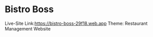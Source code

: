 # Bistro Boss

Live-Site Link:https://bistro-boss-29f18.web.app
Theme: Restaurant Management Website
